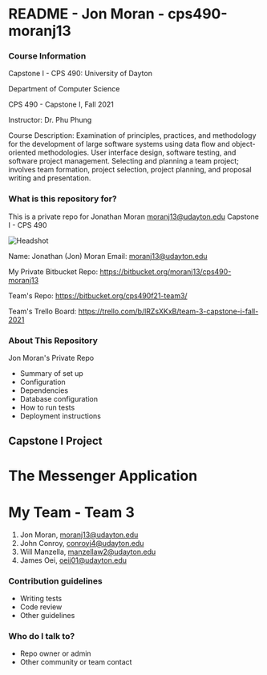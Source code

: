 # README - Jon Moran - cps490-moranj13 #

### Course Information ###

Capstone I - CPS 490: 
University of Dayton

Department of Computer Science

CPS 490 - Capstone I, Fall 2021

Instructor: Dr. Phu Phung

Course Description:
Examination of principles, practices, and methodology for the development of large software systems using data flow and object-oriented methodologies. 
User interface design, software testing, and software project management. Selecting and planning a team project; involves team formation, project selection, project planning, and proposal writing and presentation.

### What is this repository for? ###

This is a private repo for Jonathan Moran <moranj13@udayton.edu>  Capstone I - CPS 490

![Headshot](https://i.ibb.co/JmZbTmZ/Jon-Moran-Picture-1.jpg)

Name: Jonathan (Jon) Moran 
Email: <moranj13@udayton.edu>

My Private Bitbucket Repo:
https://bitbucket.org/moranj13/cps490-moranj13

Team's Repo:
https://bitbucket.org/cps490f21-team3/

Team's Trello Board:
https://trello.com/b/lRZsXKxB/team-3-capstone-i-fall-2021


### About This Repository ###

Jon Moran's Private Repo

* Summary of set up
* Configuration
* Dependencies
* Database configuration
* How to run tests
* Deployment instructions

## Capstone I Project 

# The Messenger Application

# My Team - Team 3

1.  Jon Moran, moranj13@udayton.edu
2.  John Conroy, conroyj4@udayton.edu
3.  Will Manzella, manzellaw2@udayton.edu
4.  James Oei, oeij01@udayton.edu

### Contribution guidelines ###

* Writing tests
* Code review
* Other guidelines

### Who do I talk to? ###

* Repo owner or admin
* Other community or team contact